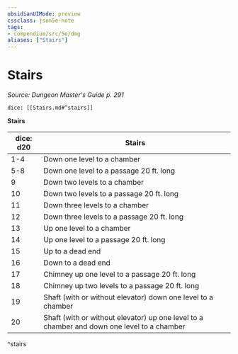 ```yaml
---
obsidianUIMode: preview
cssclass: json5e-note
tags:
- compendium/src/5e/dmg
aliases: ["Stairs"]
---
```

# Stairs
*Source: Dungeon Master's Guide p. 291* 

`dice: [[Stairs.md#^stairs]]`

**Stairs**

| dice: d20 | Stairs |
|-----------|--------|
| 1-4 | Down one level to a chamber |
| 5-8 | Down one level to a passage 20 ft. long |
| 9 | Down two levels to a chamber |
| 10 | Down two levels to a passage 20 ft. long |
| 11 | Down three levels to a chamber |
| 12 | Down three levels to a passage 20 ft. long |
| 13 | Up one level to a chamber |
| 14 | Up one level to a passage 20 ft. long |
| 15 | Up to a dead end |
| 16 | Down to a dead end |
| 17 | Chimney up one level to a passage 20 ft. long |
| 18 | Chimney up two levels to a passage 20 ft. long |
| 19 | Shaft (with or without elevator) down one level to a chamber |
| 20 | Shaft (with or without elevator) up one level to a chamber and down one level to a chamber |
^stairs